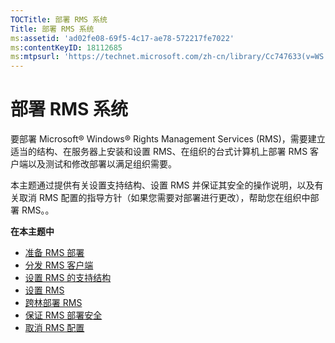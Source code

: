 ```yaml
---
TOCTitle: 部署 RMS 系统
Title: 部署 RMS 系统
ms:assetid: 'ad02fe08-69f5-4c17-ae78-572217fe7022'
ms:contentKeyID: 18112685
ms:mtpsurl: 'https://technet.microsoft.com/zh-cn/library/Cc747633(v=WS.10)'
---
```


部署 RMS 系统
=============

要部署 Microsoft® Windows® Rights Management Services (RMS)，需要建立适当的结构、在服务器上安装和设置 RMS、在组织的台式计算机上部署 RMS 客户端以及测试和修改部署以满足组织需要。

本主题通过提供有关设置支持结构、设置 RMS 并保证其安全的操作说明，以及有关取消 RMS 配置的指导方针（如果您需要对部署进行更改），帮助您在组织中部署 RMS。。

**在本主题中**

-   [准备 RMS 部署](https://technet.microsoft.com/74be4758-5a12-4346-a5c2-20d98235cd4b)
-   [分发 RMS 客户端](https://technet.microsoft.com/4b8dd930-4105-4e73-918c-12d2b05d5fb5)
-   [设置 RMS 的支持结构](https://technet.microsoft.com/e5b874df-d5b5-4365-8dce-e98662b57270)
-   [设置 RMS](https://technet.microsoft.com/2aa07e14-4f23-4387-8962-17f2a6b83d27)
-   [跨林部署 RMS](https://technet.microsoft.com/d531dfdc-efff-4eb0-8d99-f1fd19d7a963)
-   [保证 RMS 部署安全](https://technet.microsoft.com/6de8b636-a824-4844-aefc-f26347abfc14)
-   [取消 RMS 配置](https://technet.microsoft.com/dbcacce7-434d-48a7-a11d-ef9690d78b44)
